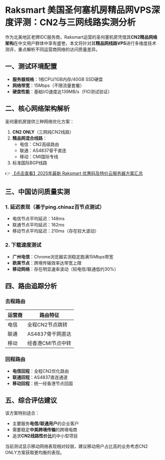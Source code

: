 # Raksmart 美国圣何塞机房精品网VPS深度评测：CN2与三网线路实测分析

作为北美地区老牌IDC服务商，Raksmart运营的圣何塞机房凭借其**CN2精品网络架构**在中文用户群体中享有盛誉。本文将针对其**精品网线路VPS**进行多维度技术测评，重点解析不同运营商网络的访问质量差异。

## 一、测试环境配置
- **服务器规格**：1核CPU/1GB内存/40GB SSD硬盘
- **网络带宽**：15Mbps（不限流量套餐）
- **硬盘性能**：基础I/O速度达139MB/s（FIO测试验证）

## 二、核心网络架构解析
圣何塞机房提供三种网络优化方案：
1. **CN2 ONLY**（三网纯CN2线路）
2. **精品网混合线路**：
   - 电信：CN2高级路由
   - 联通：AS4837骨干直连
   - 移动：CMI国际专线
3. 标准国际BGP线路

👉 [【点击查看】2025年最新 Raksmart 优惠码及特价云服务器方案汇总](https://bit.ly/raksmart)

## 三、中国访问质量实测
### 1. 延迟表现（基于ping.chinaz百节点测试）
- 电信节点平均延迟：148ms
- 联通节点平均延迟：162ms
- 移动节点平均延迟：210ms（存在较大波动）

### 2. 下载速度测试
- **广州电信**：Chrome浏览器实测稳定跑满15Mbps带宽
- **欧美节点**：跨境传输效率达带宽上限
- **移动网络**：存在明显速率波动（较电信/联通低约30%）

## 四、路由追踪分析
### 去程路由
| 运营商 | 路由特征                  |
|--------|---------------------------|
| 电信   | 全程CN2节点跳转           |
| 联通   | AS4837骨干网直达          |
| 移动   | 经香港CMI节点中转         |

### 回程路由
- **电信回程**：全程CN2优化路由
- **联通回程**：AS4837直连通道
- **移动回程**：统一经香港节点回国

## 五、综合评估建议
该方案特别适合：
- 主要服务**电信/联通用户**的企业客户
- 需要稳定**中美跨境传输**的跨境电商
- 追求**CN2线路性价比**的中小型项目

当前测试显示移动网络表现相对较弱，建议移动用户占比高的业务考虑CN2 ONLY方案获取更均衡的表现。